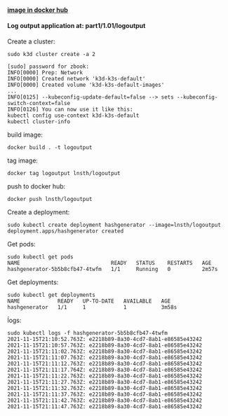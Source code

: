 
#### [image in docker hub](https://hub.docker.com/r/lnsth/logoutput)

#### Log output application at: part1/1.01/logoutput



Create a cluster:
```
sudo k3d cluster create -a 2

[sudo] password for zbook: 
INFO[0000] Prep: Network                                
INFO[0000] Created network 'k3d-k3s-default'            
INFO[0000] Created volume 'k3d-k3s-default-images'      
...
INFO[0125] --kubeconfig-update-default=false --> sets --kubeconfig-switch-context=false 
INFO[0126] You can now use it like this:                
kubectl config use-context k3d-k3s-default
kubectl cluster-info
```


build image:

```
docker build . -t logoutput
```


tag image:

```
docker tag logoutput lnsth/logoutput
```


push to docker hub:

```
docker push lnsth/logoutput
```



Create a deployment:
```
sudo kubectl create deployment hashgenerator --image=lnsth/logoutput
deployment.apps/hashgenerator created
```



Get pods:
```
sudo kubectl get pods
NAME                             READY   STATUS    RESTARTS   AGE
hashgenerator-5b5b8cfb47-4twfm   1/1     Running   0          2m57s
```


Get deployments:
```
sudo kubectl get deployments
NAME            READY   UP-TO-DATE   AVAILABLE   AGE
hashgenerator   1/1     1            1           3m58s
```



ĺogs:

```
sudo kubectl logs -f hashgenerator-5b5b8cfb47-4twfm
2021-11-15T21:10:52.763Z: e2218b89-8a30-4cd7-8ab1-e86585e43242
2021-11-15T21:10:57.763Z: e2218b89-8a30-4cd7-8ab1-e86585e43242
2021-11-15T21:11:02.763Z: e2218b89-8a30-4cd7-8ab1-e86585e43242
2021-11-15T21:11:07.763Z: e2218b89-8a30-4cd7-8ab1-e86585e43242
2021-11-15T21:11:12.763Z: e2218b89-8a30-4cd7-8ab1-e86585e43242
2021-11-15T21:11:17.764Z: e2218b89-8a30-4cd7-8ab1-e86585e43242
2021-11-15T21:11:22.763Z: e2218b89-8a30-4cd7-8ab1-e86585e43242
2021-11-15T21:11:27.763Z: e2218b89-8a30-4cd7-8ab1-e86585e43242
2021-11-15T21:11:32.763Z: e2218b89-8a30-4cd7-8ab1-e86585e43242
2021-11-15T21:11:37.763Z: e2218b89-8a30-4cd7-8ab1-e86585e43242
2021-11-15T21:11:42.763Z: e2218b89-8a30-4cd7-8ab1-e86585e43242
2021-11-15T21:11:47.763Z: e2218b89-8a30-4cd7-8ab1-e86585e43242
```
